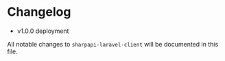 # Changelog

- v1.0.0 deployment 

All notable changes to `sharpapi-laravel-client` will be documented in this file.
